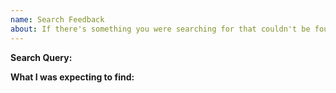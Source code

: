 ```yaml
---
name: Search Feedback
about: If there's something you were searching for that couldn't be found, let us know
---
```


**Search Query:**

<!--
Write here what your search query was, as many different queries you
tried to find what you were looking for.
-->



**What I was expecting to find:**

<!-- Write here about what you expected to find on our site -->


